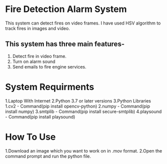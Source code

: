 # Fire Detection Alarm System
This system can detect fires on video frames. I have used HSV algorithm to track fires in images and video. 

## This system has three main features-
1. Detect fire in video frame.
2. Turn on alarm sound 
3. Send emails to fire engine services.

# System Requirments
1.Laptop With Internet
2.Python 3.7 or later versions
3.Python Libraries
  1.cv2 - Command(pip install opencv-python)
  2.numpy - Command(pip install numpy)
  3.smtplib - Command(pip install secure-smtplib)
  4.playsound - Command(pip install playsound)

# How To Use
1.Download an image which you want to work on in .mov format.
2.Open the command prompt and run the python file.



